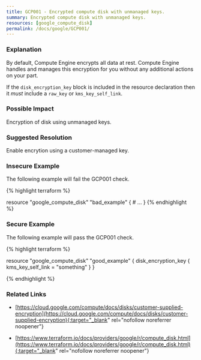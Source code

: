 ```yaml
---
title: GCP001 - Encrypted compute disk with unmanaged keys.
summary: Encrypted compute disk with unmanaged keys. 
resources: [google_compute_disk] 
permalink: /docs/google/GCP001/
---
```

### Explanation


By default, Compute Engine encrypts all data at rest. Compute Engine handles and manages this encryption for you without any additional actions on your part.

If the <code>disk_encryption_key</code> block is included in the resource declaration then it *must* include a <code>raw_key</code> or <code>kms_key_self_link</code>.


### Possible Impact
Encryption of disk using unmanaged keys.

### Suggested Resolution
Enable encrytion using a customer-managed key.


### Insecure Example

The following example will fail the GCP001 check.

{% highlight terraform %}

resource "google_compute_disk" "bad_example" {
	# ...
}
{% endhighlight %}



### Secure Example

The following example will pass the GCP001 check.

{% highlight terraform %}

resource "google_compute_disk" "good_example" {
	disk_encryption_key {
		kms_key_self_link = "something"
	}
}


{% endhighlight %}



### Related Links


- [https://cloud.google.com/compute/docs/disks/customer-supplied-encryption](https://cloud.google.com/compute/docs/disks/customer-supplied-encryption){:target="_blank" rel="nofollow noreferrer noopener"}

- [https://www.terraform.io/docs/providers/google/r/compute_disk.html](https://www.terraform.io/docs/providers/google/r/compute_disk.html){:target="_blank" rel="nofollow noreferrer noopener"}


